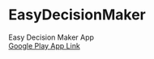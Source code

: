# EasyDecisionMaker

Easy Decision Maker App
<br>
<a href="https://play.google.com/store/apps/details?id=me.skiland.mememakersuite.easydecisionmaker">Google Play App Link</a>
